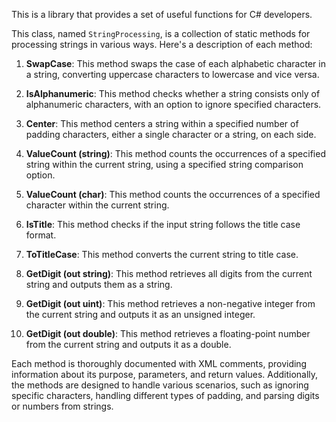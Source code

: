 This is a library that provides a set of useful functions for C# developers.

This class, named `StringProcessing`, is a collection of static methods for processing strings in various ways. Here's a description of each method:

1. **SwapCase**: This method swaps the case of each alphabetic character in a string, converting uppercase characters to lowercase and vice versa.

2. **IsAlphanumeric**: This method checks whether a string consists only of alphanumeric characters, with an option to ignore specified characters.

3. **Center**: This method centers a string within a specified number of padding characters, either a single character or a string, on each side.

4. **ValueCount (string)**: This method counts the occurrences of a specified string within the current string, using a specified string comparison option.

5. **ValueCount (char)**: This method counts the occurrences of a specified character within the current string.

6. **IsTitle**: This method checks if the input string follows the title case format.

7. **ToTitleCase**: This method converts the current string to title case.

8. **GetDigit (out string)**: This method retrieves all digits from the current string and outputs them as a string.

9. **GetDigit (out uint)**: This method retrieves a non-negative integer from the current string and outputs it as an unsigned integer.

10. **GetDigit (out double)**: This method retrieves a floating-point number from the current string and outputs it as a double.

Each method is thoroughly documented with XML comments, providing information about its purpose, parameters, and return values. Additionally, the methods are designed to handle various scenarios, such as ignoring specific characters, handling different types of padding, and parsing digits or numbers from strings.
